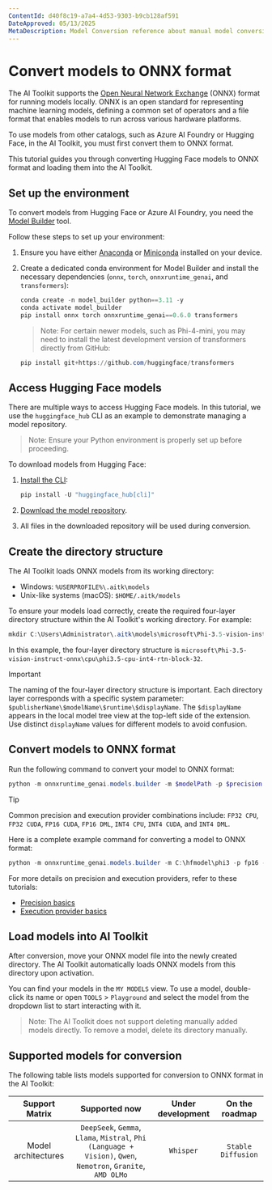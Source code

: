 ```yaml
---
ContentId: d40f8c19-a7a4-4d53-9303-b9cb128af591
DateApproved: 05/13/2025
MetaDescription: Model Conversion reference about manual model conversion.
---
```

# Convert models to ONNX format

The AI Toolkit supports the [Open Neural Network Exchange](https://onnx.ai) (ONNX) format for running models locally. ONNX is an open standard for representing machine learning models, defining a common set of operators and a file format that enables models to run across various hardware platforms.

To use models from other catalogs, such as Azure AI Foundry or Hugging Face, in the AI Toolkit, you must first convert them to ONNX format.

This tutorial guides you through converting Hugging Face models to ONNX format and loading them into the AI Toolkit.

## Set up the environment

To convert models from Hugging Face or Azure AI Foundry, you need the [Model Builder](https://onnxruntime.ai/docs/genai/howto/build-model.html) tool.

Follow these steps to set up your environment:

1. Ensure you have either [Anaconda](https://www.anaconda.com/download) or [Miniconda](https://www.anaconda.com/docs/getting-started/miniconda/install) installed on your device.

2. Create a dedicated conda environment for Model Builder and install the necessary dependencies (`onnx`, `torch`, `onnxruntime_genai`, and `transformers`):

    ```powershell
    conda create -n model_builder python==3.11 -y
    conda activate model_builder
    pip install onnx torch onnxruntime_genai==0.6.0 transformers
    ```

    > Note: For certain newer models, such as Phi-4-mini, you may need to install the latest development version of transformers directly from GitHub:

    ```powershell
    pip install git+https://github.com/huggingface/transformers
    ```

## Access Hugging Face models

There are multiple ways to access Hugging Face models. In this tutorial, we use the `huggingface_hub` CLI as an example to demonstrate managing a model repository.

> Note: Ensure your Python environment is properly set up before proceeding.

To download models from Hugging Face:

1. [Install the CLI](https://huggingface.co/docs/huggingface_hub/main/en/guides/cli#getting-started):

    ```powershell
    pip install -U "huggingface_hub[cli]"
    ```

2. [Download the model repository](https://huggingface.co/docs/huggingface_hub/main/en/guides/cli#download-an-entire-repository).

3. All files in the downloaded repository will be used during conversion.

## Create the directory structure

The AI Toolkit loads ONNX models from its working directory:

* Windows: `%USERPROFILE%\.aitk\models`
* Unix-like systems (macOS): `$HOME/.aitk/models`

To ensure your models load correctly, create the required four-layer directory structure within the AI Toolkit's working directory. For example:

```powershell
mkdir C:\Users\Administrator\.aitk\models\microsoft\Phi-3.5-vision-instruct-onnx\cpu\phi3.5-cpu-int4-rtn-block-32
```

In this example, the four-layer directory structure is `microsoft\Phi-3.5-vision-instruct-onnx\cpu\phi3.5-cpu-int4-rtn-block-32`.

> [!IMPORTANT]
> The naming of the four-layer directory structure is important. Each directory layer corresponds with a specific system parameter: `$publisherName\$modelName\$runtime\$displayName`. The `$displayName` appears in the local model tree view at the top-left side of the extension. Use distinct `displayName` values for different models to avoid confusion.

## Convert models to ONNX format

Run the following command to convert your model to ONNX format:

```powershell
python -m onnxruntime_genai.models.builder -m $modelPath -p $precision -e $executionProvider -o $outputModelPath -c $cachePath --extra_options include_prompt_templates=1
```

> [!TIP]
> Common precision and execution provider combinations include: `FP32 CPU`, `FP32 CUDA`, `FP16 CUDA`, `FP16 DML`, `INT4 CPU`, `INT4 CUDA`, and `INT4 DML`.

Here is a complete example command for converting a model to ONNX format:

```powershell
python -m onnxruntime_genai.models.builder -m C:\hfmodel\phi3 -p fp16 -e cpu -o C:\Users\Administrator\.aitk\models\microsoft\Phi-3-mini-4k-instruct\cpu\phi3-cpu-int4-rtn-block-32-acc-level-4 -c C:\temp --extra_options include_prompt_templates=1
```

For more details on precision and execution providers, refer to these tutorials:

- [Precision basics](https://huggingface.co/docs/optimum/en/concept_guides/quantization)
- [Execution provider basics](https://onnxruntime.ai/docs/execution-providers)

## Load models into AI Toolkit

After conversion, move your ONNX model file into the newly created directory. The AI Toolkit automatically loads ONNX models from this directory upon activation.

You can find your models in the `MY MODELS` view. To use a model, double-click its name or open `TOOLS` > `Playground` and select the model from the dropdown list to start interacting with it.

> Note: The AI Toolkit does not support deleting manually added models directly. To remove a model, delete its directory manually.

## Supported models for conversion

The following table lists models supported for conversion to ONNX format in the AI Toolkit:

| Support Matrix | Supported now | Under development | On the roadmap |
| :------------: | :-----------: | :---------------: | :------------: |
| Model architectures | `DeepSeek`, `Gemma`, `Llama`, `Mistral`, `Phi (Language + Vision)`, `Qwen`, `Nemotron`, `Granite`, `AMD OLMo` | `Whisper` | `Stable Diffusion` |